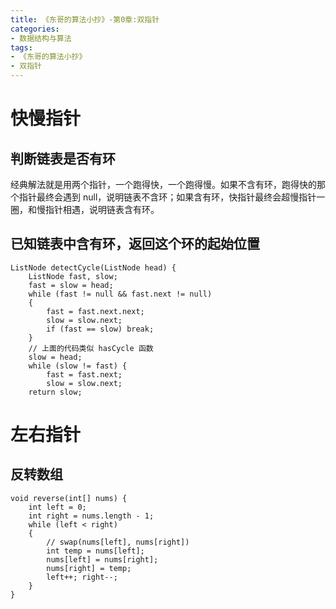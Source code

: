 ```yaml
---
title: 《东哥的算法小抄》-第0章:双指针
categories:
- 数据结构与算法
tags:
- 《东哥的算法小抄》
- 双指针
---
```


# 快慢指针
<!-- more-->

## 判断链表是否有环

经典解法就是⽤两个指针，⼀个跑得快，⼀个跑得慢。如果不含有环，跑得快的那个指针最终会遇到 null，说明链表不含环；如果含有环，快指针最终会超慢指针⼀圈，和慢指针相遇，说明链表含有环。

## 已知链表中含有环，返回这个环的起始位置

```
ListNode detectCycle(ListNode head) {
    ListNode fast, slow;
    fast = slow = head;
    while (fast != null && fast.next != null)
    {
        fast = fast.next.next;
        slow = slow.next;
        if (fast == slow) break;
    }
    // 上⾯的代码类似 hasCycle 函数
    slow = head;
    while (slow != fast) {
        fast = fast.next;
        slow = slow.next;
    return slow;
```

# 左右指针

## 反转数组

```
void reverse(int[] nums) {
    int left = 0;
    int right = nums.length - 1;
    while (left < right) 
    {
        // swap(nums[left], nums[right])
        int temp = nums[left];
        nums[left] = nums[right];
        nums[right] = temp;
        left++; right--;
    }
}
```